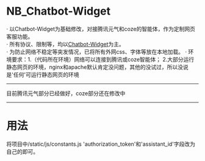 # NB_Chatbot-Widget
· 以Chatbot-Widget为基础修改，对接腾讯元气和coze的智能体，作为定制网页客服功能。   
· 所有协议、限制等，均以[Chatbot-Widget](https://github.com/JiteshGaikwad/Chatbot-Widget?tab=readme-ov-file)为主。    
· 为防止网络不稳定等突发情况，已将所有外网css、字体等放在本地加载。
· 环境要求：1.（代码所在环境）网络可以连接到腾讯或coze智能体； 2.大部分运行静态网页的环境，nginx和apache默认肯定没问题，其他的没试过，所以没说是'任何'可运行静态网页的环境

----
    
目前腾讯元气部分已经做好，coze部分还在修改中
    
----
# 用法
将项目中/static/js/constants.js 'authorization_token'和'assistant_id'字段改为自己的即可。
